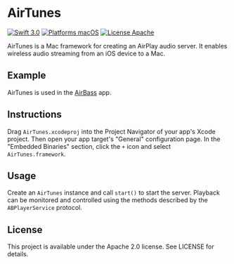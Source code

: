 AirTunes
========

[![Swift 3.0](https://img.shields.io/badge/Swift-3.0-orange.svg?style=flat)](https://developer.apple.com/swift/)
[![Platforms macOS](https://img.shields.io/badge/Platforms-macOS-lightgray.svg?style=flat)](http://www.apple.com/macos/)
[![License Apache](https://img.shields.io/badge/License-APACHE2-blue.svg?style=flat)](https://www.apache.org/licenses/LICENSE-2.0.html)

AirTunes is a Mac framework for creating an AirPlay audio server. It enables wireless audio streaming from an iOS device to a Mac.

Example
-------
AirTunes is used in the [AirBass](https://github.com/jenghis/airbass) app.

Instructions
------------
Drag `AirTunes.xcodeproj` into the Project Navigator of your app's Xcode project. Then open your app target's "General" configuration page. In the "Embedded Binaries" section, click the `+` icon and select `AirTunes.framework`.

Usage
-----
Create an `AirTunes` instance and call `start()` to start the server. Playback can be monitored and controlled using the methods described by the `ABPlayerService` protocol. 

License
-------
This project is available under the Apache 2.0 license. See LICENSE for details.
